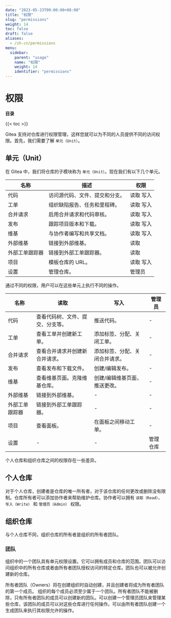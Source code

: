 ```yaml
---
date: "2023-05-23T09:00:00+08:00"
title: "权限"
slug: "permissions"
weight: 14
toc: false
draft: false
aliases:
  - /zh-cn/permissions
menu:
  sidebar:
    parent: "usage"
    name: "权限"
    weight: 14
    identifier: "permissions"
---
```


# 权限

**目录**

{{< toc >}}

Gitea 支持对仓库进行权限管理，这样您就可以为不同的人员提供不同的访问权限。首先，我们需要了解 `单元（Unit）`。

## 单元（Unit）

在 Gitea 中，我们将仓库的子模块称为 `单元（Unit）`。现在我们有以下几个单元。

| 名称              | 描述                                                | 权限         |
| ----------------- | --------------------------------------------------- | ------------ |
| 代码              | 访问源代码、文件、提交和分支。                       | 读取 写入    |
| 工单              | 组织缺陷报告、任务和里程碑。                        | 读取 写入    |
| 合并请求          | 启用合并请求和代码审核。                             | 读取 写入    |
| 发布              | 跟踪项目版本和下载。                                | 读取 写入    |
| 维基              | 与协作者编写和共享文档。                            | 读取 写入    |
| 外部维基          | 链接到外部维基。                                    | 读取         |
| 外部工单跟踪器    | 链接到外部工单跟踪器。                              | 读取         |
| 项目              | 模板仓库的 URL。                                   | 读取 写入    |
| 设置              | 管理仓库。                                         | 管理员       |

通过不同的权限，用户可以在这些单元上执行不同的操作。

| 名称              | 读取                                                | 写入                           | 管理员                     |
| ----------------- | -------------------------------------------------- | ------------------------------ | ------------------------- |
| 代码              | 查看代码树、文件、提交、分支等。                     | 推送代码。                     | -                         |
| 工单              | 查看工单并创建新工单。                              | 添加标签、分配、关闭工单。     | -                         |
| 合并请求          | 查看合并请求并创建新合并请求。                       | 添加标签、分配、关闭合并请求。 | -                         |
| 发布              | 查看发布和下载文件。                                | 创建/编辑发布。                | -                         |
| 维基              | 查看维基页面。克隆维基仓库。                        | 创建/编辑维基页面，推送更改。 | -                         |
| 外部维基          | 链接到外部维基。                                    | -                             | -                         |
| 外部工单跟踪器    | 链接到外部工单跟踪器。                              | -                             | -                         |
| 项目              | 查看面板。                                         | 在面板之间移动工单。           | -                         |
| 设置              | -                                                  | -                             | 管理仓库                   |

个人仓库和组织仓库之间的权限存在一些差异。

## 个人仓库

对于个人仓库，创建者是仓库的唯一所有者，对于该仓库的任何更改或删除没有限制。仓库所有者可以添加协作者来帮助维护仓库。协作者可以拥有 `读取（Read）`、`写入（Write）` 和 `管理员（Admin）` 权限。

## 组织仓库

与个人仓库不同，组织仓库的所有者是组织的所有者团队。

### 团队

组织中的一个团队具有单元权限设置。它可以拥有成员和仓库的范围。团队可以访问组织中的所有仓库或者由所有者团队授权访问的特定仓库。团队也可以被允许创建新的仓库。

所有者团队（Owners）将在创建组织时自动创建，并且创建者将成为所有者团队的第一个成员。
组织的每个成员必须至少属于一个团队。所有者团队不能被删除，只有所有者团队的成员可以创建新的团队。可以创建一个管理员团队来管理某些仓库，该团队的成员可以对这些仓库进行任何操作。可以由所有者团队创建一个生成团队来执行其权限允许的操作。
